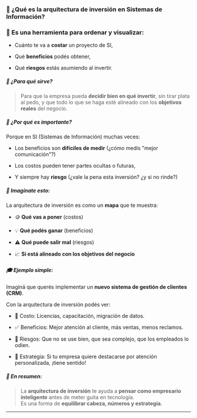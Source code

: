 

### 🧱 ¿Qué es la **arquitectura de inversión** en Sistemas de Información?

### 📌 Es una herramienta para **ordenar y visualizar**:

- Cuánto te va a **costar** un proyecto de SI,
    
- Qué **beneficios** podés obtener,
    
- Qué **riesgos** estás asumiendo al invertir.
    

##### 🎯 ¿Para qué sirve?

> Para que la empresa pueda **decidir bien en qué invertir**, sin tirar plata al pedo, y que todo lo que se haga esté alineado con los **objetivos reales** del negocio.


##### 🔄 ¿Por qué es importante?

Porque en SI (Sistemas de Información) muchas veces:

- Los beneficios son **difíciles de medir** (¿cómo medís "mejor comunicación"?)
    
- Los costos pueden tener partes ocultas o futuras,
    
- Y siempre hay **riesgo** (¿vale la pena esta inversión? ¿y si no rinde?)
    

##### 🧠 Imaginate esto:

La arquitectura de inversión es como un **mapa** que te muestra:

- 🪙 **Qué vas a poner** (costos)
    
- 💡 **Qué podés ganar** (beneficios)
    
- ⚠️ **Qué puede salir mal** (riesgos)
    
- 📈 **Si está alineado con los objetivos del negocio**
    


##### 🎓 Ejemplo simple:

Imaginá que querés implementar un **nuevo sistema de gestión de clientes (CRM)**.

Con la arquitectura de inversión podés ver:

- 💸 Costo: Licencias, capacitación, migración de datos.
    
- ✅ Beneficios: Mejor atención al cliente, más ventas, menos reclamos.
    
- 🧨 Riesgos: Que no se use bien, que sea complejo, que los empleados lo odien.
    
- 🧭 Estrategia: Si tu empresa quiere destacarse por atención personalizada, ¡tiene sentido!
    


##### 💬 En resumen:

> La **arquitectura de inversión** te ayuda a **pensar como empresario inteligente** antes de meter guita en tecnología.  
> Es una forma de **equilibrar cabeza, números y estrategia**.

---
